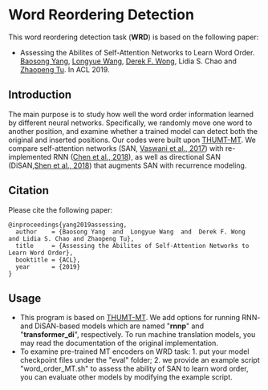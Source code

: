 # Word Reordering Detection
This word reordering detection task (**WRD**) is based on the following paper:
* Assessing the Abilites of Self-Attention Networks to Learn Word Order. [Baosong Yang](https://baosongyang.site/), [Longyue Wang](http://www.longyuewang.com/), [Derek F. Wong](https://www.fst.um.edu.mo/en/staff/fstfw.html), Lidia S. Chao and [Zhaopeng Tu](http://zptu.net/). In ACL 2019.

## Introduction
The main purpose is to study how well the word order information learned by different neural networks. Specifically, we randomly move one word to another position, and examine whether a trained model can detect both the original and inserted positions. Our codes were built upon [THUMT-MT](https://github.com/THUNLP-MT/THUMT). We compare self-attention networks (SAN, [Vaswani et al., 2017](https://arxiv.org/pdf/1706.03762.pdf)) with re-implemented RNN ([Chen et al., 2018](https://www.aclweb.org/anthology/P18-1008)), as well as directional SAN (DiSAN,[Shen et al., 2018](https://www.aaai.org/ocs/index.php/AAAI/AAAI18/paper/viewFile/16126/16099)) that augments SAN with recurrence modeling.

## Citation
Please cite the following paper:
```
@inproceedings{yang2019assessing,
  author    = {Baosong Yang  and  Longyue Wang  and  Derek F. Wong  and Lidia S. Chao and Zhaopeng Tu},
  title     = {Assessing the Abilites of Self-Attention Networks to Learn Word Order},
  booktitle = {ACL},
  year      = {2019}
}
```

## Usage
* This program is based on [THUMT-MT](https://github.com/THUNLP-MT/THUMT). We add options for running RNN- and DiSAN-based models which are named "**rnnp**" and "**transformer_di**", respectively. To run machine translation models, you may read the documentation of the original implementation.  
* To examine pre-trained MT encoders on WRD task: 1. put your model checkpoint files under the "eval" folder; 2. we provide an example script "word_order_MT.sh" to assess the ability of SAN to learn word order, you can evaluate other models by modifying the example script. 
